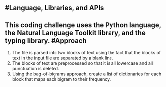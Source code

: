 #Language, Libraries, and APIs
---
This coding challenge uses the Python language, the Natural Language Toolkit library, and the typing library.
#Approach
---
1. The file is parsed into two blocks of text using the fact that the blocks of text in the input file are separated by a blank line.
2. The blocks of text are preprocessed so that it is all lowercase and all punctuation is deleted.
3. Using the bag-of-bigrams approach, create a list of dictionaries for each block that maps each bigram to their frequency.